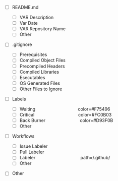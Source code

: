* [ ] README.md  
  * [ ] VAR Description  
  * [ ] Var Date  
  * [ ] VAR Repository Name  
  * [ ] Other  
  
* [ ] .gitignore  
  * [ ] Prerequisites  
  * [ ] Compiled Object Files  
  * [ ] Precompiled Headers  
  * [ ] Compiled Libraries  
  * [ ] Esecutables  
  * [ ] OS Generated Files  
  * [ ] Other Files to Ignore  
  
* [ ] Labels  
  * [ ] Waiting &nbsp; &nbsp; &nbsp; &emsp; &emsp; &emsp; &emsp; &emsp; &emsp; color=#F75496  
  * [ ] Critical &nbsp; &nbsp;&nbsp; &nbsp; &emsp; &emsp; &emsp; &emsp; &emsp; &emsp; color=#FC0B03  
  * [ ] Back Burner &nbsp; &nbsp; &emsp; &emsp; &emsp; &emsp; &emsp; color=#D93F0B
  * [ ] Other  

* [ ] Workflows  
  * [ ] Issue Labeler  
  * [ ] Pull Labeler  
  * [ ] Labeler &nbsp; &nbsp; &nbsp; &nbsp; &emsp; &emsp; &emsp; &emsp; &emsp; &emsp; path=/.github/  
  * [ ] Other  
  
* [ ] Other  

